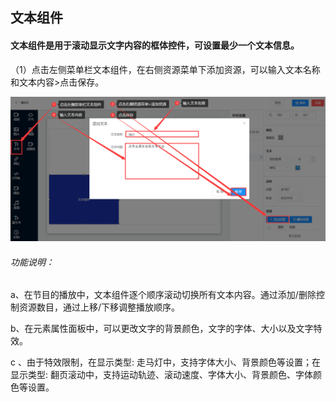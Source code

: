 ## 文本组件
#### 文本组件是用于滚动显示文字内容的框体控件，可设置最少一个文本信息。

（1）点击左侧菜单栏文本组件，在右侧资源菜单下添加资源，可以输入文本名称和文本内容>点击保存。

![avatar](../../images/program/7.png)

###### 功能说明：

a、在节目的播放中，文本组件逐个顺序滚动切换所有文本内容。通过添加/删除控制资源数目，通过上移/下移调整播放顺序。

b、在元素属性面板中，可以更改文字的背景颜色，文字的字体、大小以及文字特效。

c 、由于特效限制，在显示类型: 走马灯中，支持字体大小、背景颜色等设置；在显示类型: 翻页滚动中，支持运动轨迹、滚动速度、字体大小、背景颜色、字体颜色等设置。
